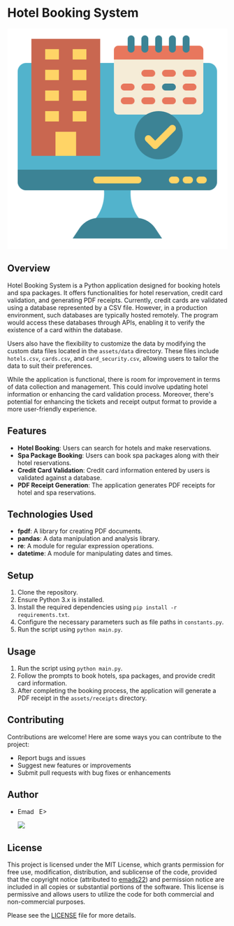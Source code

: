 # Hotel Booking System

![Hotel_Booking_System_logo](./assets/images/Hotel_Booking_System_logo.png)

## Overview
Hotel Booking System is a Python application designed for booking hotels and spa packages. It offers functionalities for hotel reservation, credit card validation, and generating PDF receipts. Currently, credit cards are validated using a database represented by a CSV file. However, in a production environment, such databases are typically hosted remotely. The program would access these databases through APIs, enabling it to verify the existence of a card within the database.

Users also have the flexibility to customize the data by modifying the custom data files located in the `assets/data` directory. These files include `hotels.csv`, `cards.csv`, and `card_security.csv`, allowing users to tailor the data to suit their preferences.

While the application is functional, there is room for improvement in terms of data collection and management. This could involve updating hotel information or enhancing the card validation process. Moreover, there's potential for enhancing the tickets and receipt output format to provide a more user-friendly experience.

## Features
- **Hotel Booking**: Users can search for hotels and make reservations.
- **Spa Package Booking**: Users can book spa packages along with their hotel reservations.
- **Credit Card Validation**: Credit card information entered by users is validated against a database.
- **PDF Receipt Generation**: The application generates PDF receipts for hotel and spa reservations.

## Technologies Used
- **fpdf**: A library for creating PDF documents.
- **pandas**: A data manipulation and analysis library.
- **re**: A module for regular expression operations.
- **datetime**: A module for manipulating dates and times.

## Setup
1. Clone the repository.
2. Ensure Python 3.x is installed.
3. Install the required dependencies using `pip install -r requirements.txt`.
4. Configure the necessary parameters such as file paths in `constants.py`.
5. Run the script using `python main.py`.

## Usage
1. Run the script using `python main.py`.
2. Follow the prompts to book hotels, spa packages, and provide credit card information.
3. After completing the booking process, the application will generate a PDF receipt in the `assets/receipts` directory.

## Contributing
Contributions are welcome! Here are some ways you can contribute to the project:
- Report bugs and issues
- Suggest new features or improvements
- Submit pull requests with bug fixes or enhancements

## Author
- Emad &nbsp; E>
  
  [<img src="https://img.shields.io/badge/GitHub-Profile-blue?logo=github" width="150">](https://github.com/emads22)

## License
This project is licensed under the MIT License, which grants permission for free use, modification, distribution, and sublicense of the code, provided that the copyright notice (attributed to [emads22](https://github.com/emads22)) and permission notice are included in all copies or substantial portions of the software. This license is permissive and allows users to utilize the code for both commercial and non-commercial purposes.

Please see the [LICENSE](LICENSE) file for more details.


